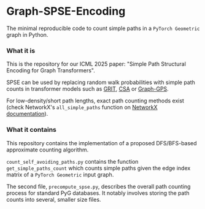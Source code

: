 # Graph-SPSE-Encoding
The minimal reproducible code to count simple paths in a `PyTorch Geometric` graph in Python.

### What it is

This is the repository for our ICML 2025 paper: "Simple Path Structural Encoding for Graph Transformers".

SPSE can be used by replacing random walk probabilities with simple path counts in transformer models such as [GRIT](https://github.com/LiamMa/GRIT), [CSA](https://github.com/inria-thoth/csa) or [Graph-GPS](https://github.com/rampasek/GraphGPS).

For low-density/short path lengths, exact path counting methods exist (check NetworkX's `all_simple_paths` function on [NetworkX documentation](https://networkx.org/documentation/stable/reference/algorithms/generated/networkx.algorithms.simple_paths.all_simple_paths.html)).

### What it contains

This repository contains the implementation of a proposed DFS/BFS-based approximate counting algorithm.

``count_self_avoiding_paths.py`` contains the function ``get_simple_paths_count`` which counts simple paths given the edge index matrix of a `PyTorch Geometric` input graph.

The second file, ``precompute_spse.py``, describes the overall path counting process for standard PyG databases. It notably involves storing the path counts into several, smaller size files.
